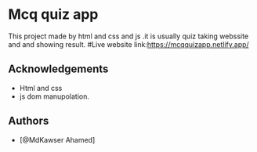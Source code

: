 
# Mcq quiz app 
This project made by html and css and js .it is usually quiz taking webssite and and showing result.
#Live website link:https://mcqquizapp.netlify.app/




## Acknowledgements

 -  Html and css
 - js dom manupolation.
 

## Authors

- [@MdKawser Ahamed]
